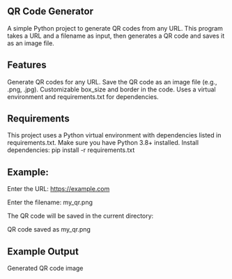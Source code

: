 ## QR Code Generator
A simple Python project to generate QR codes from any URL.
This program takes a URL and a filename as input, then generates a QR code and saves it as an image file.

## Features
Generate QR codes for any URL.
Save the QR code as an image file (e.g., .png, .jpg).
Customizable box_size and border in the code.
Uses a virtual environment and requirements.txt for dependencies.

## Requirements
This project uses a Python virtual environment with dependencies listed in requirements.txt.
Make sure you have Python 3.8+ installed.
Install dependencies:
pip install -r requirements.txt

## Example:
Enter the URL: https://example.com

Enter the filename: my_qr.png

The QR code will be saved in the current directory:

QR code saved as my_qr.png

## Example Output
Generated QR code image
